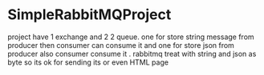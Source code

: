 # SimpleRabbitMQProject
project have 1 exchange and 2 2 queue. one for store string message from producer then consumer can consume it and one for store json from producer also consumer consume it . rabbitmq treat with string and json as byte so its ok for sending its or even HTML page 
